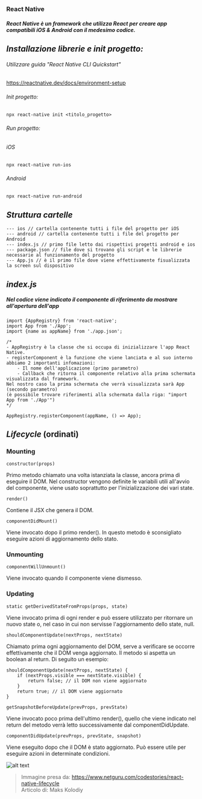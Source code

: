 ### React Native

##### React Native è un framework che utilizza React per creare app compatibili iOS & Android con il medesimo codice.

## *Installazione librerie e init progetto:*
###### Utilizzare guida "React Native CLI Quickstart"
https://reactnative.dev/docs/environment-setup
###### Init progetto:
```
npx react-native init <titolo_progetto>
```
###### Run progetto:
###### iOS
```
npx react-native run-ios
```
###### Android
```
npx react-native run-android
```
## *Struttura cartelle*<br/>
```
--- ios // cartella contenente tutti i file del progetto per iOS
--- android // cartella contenente tutti i file del progetto per Android
--- index.js // primo file letto dai rispettivi progetti android e ios
--- package.json // file dove si trovano gli script e le librerie necessarie al funzionamento del progetto
--- App.js // è il primo file dove viene effettivamente fisualizzata la screen sul dispositivo
```
## *index.js*<br/>
##### Nel codice viene indicato il componente di riferimento da mostrare all'apertura dell'app
```
import {AppRegistry} from 'react-native';
import App from './App';
import {name as appName} from './app.json';

/*
- AppRegistry è la classe che si occupa di inizializzare l'app React Native.
- registerComponent è la funzione che viene lanciata e al suo interno abbiamo 2 importanti infomazioni:
    - Il nome dell'applicazione (primo parametro)
    - Callback che ritorna il componente relativo alla prima schermata visualizzata dal framework.
Nel nostro caso la prima schermata che verrà visualizzata sarà App (secondo parametro)
(è possibile trovare riferimenti alla schermata dalla riga: "import App from './App'")
*/

AppRegistry.registerComponent(appName, () => App);
```

## *Lifecycle* (ordinati)
### Mounting<br/>
```
constructor(props)
```
Primo metodo chiamato una volta istanziata la classe, ancora prima di eseguire il DOM.
Nel constructor vengono definite le variabili utili all'avvio del componente, viene usato soprattutto per l'inizializzazione dei vari state.
```
render()
```
Contiene il JSX che genera il DOM.
```
componentDidMount()
```
Viene invocato dopo il primo render(). In questo metodo è sconsigliato eseguire azioni di aggiornamento dello stato.
### Unmounting<br/>
```
componentWillUnmount()
```
Viene invocato quando il componente viene dismesso.
### Updating<br/>
```
static getDerivedStateFromProps(props, state)
```
Viene invocato prima di ogni render e può essere utilizzato per ritornare un nuovo state o, nel caso in cui non servisse l'aggiornamento dello state, null.
```
shouldComponentUpdate(nextProps, nextState)
```
Chiamato prima ogni aggiornamento del DOM, serve a verificare se occorre effettivamente che il DOM venga aggiornato.
Il metodo si aspetta un boolean al return.
Di seguito un esempio:
```
shouldComponentUpdate(nextProps, nextState) {
    if (nextProps.visible === nextState.visible) {
        return false; // il DOM non viene aggiornato
    }
    return true; // il DOM viene aggiornato
}
```
```
getSnapshotBeforeUpdate(prevProps, prevState)
```
Viene invocato poco prima dell'ultimo render(), quello che viene indicato nel return del metodo verrà letto successivamente dal componentDidUpdate.
```
componentDidUpdate(prevProps, prevState, snapshot)
```
Viene eseguito dopo che il DOM è stato aggiornato. Può essere utile per eseguire azioni in determinate condizioni.

![alt text](https://www.netguru.com/hs-fs/hubfs/phases.jpg?width=1306&name=phases.jpg)
> Immagine presa da: https://www.netguru.com/codestories/react-native-lifecycle<br/>Articolo di: Maks Kolodiy


